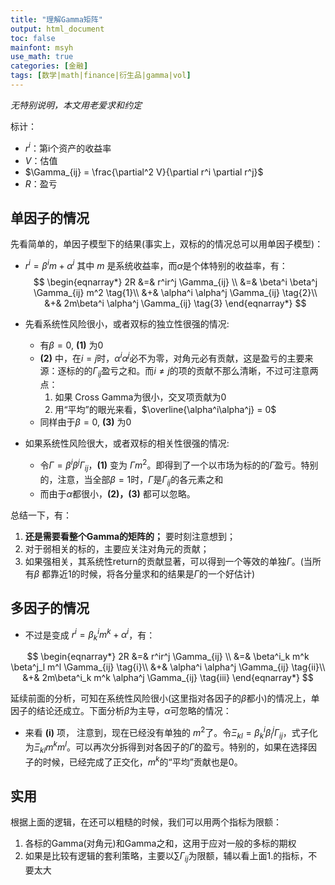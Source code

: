 ```yaml
---
title: "理解Gamma矩阵"
output: html_document
toc: false
mainfont: msyh
use_math: true
categories: [金融]
tags: [数学|math|finance|衍生品|gamma|vol]
---
```

<meta http-equiv='Content-Type' content='text/html; charset=utf-8' />

*无特别说明，本文用老爱求和约定*

标计：
* $r^i$：第i个资产的收益率
* $V$：估值
* $\Gamma_{ij} = \frac{\partial^2 V}{\partial r^i \partial r^j}$
* $R$：盈亏

## 单因子的情况 ##
先看简单的，单因子模型下的结果(事实上，双标的的情况总可以用单因子模型)：
* $r^i = \beta^i m + \alpha^i$ 其中 $m$ 是系统收益率，而$\alpha$是个体特别的收益率，有：
$$
\begin{eqnarray*}
2R &=& r^ir^j \Gamma_{ij} \\
&=& \beta^i \beta^j \Gamma_{ij} m^2 \tag{1}\\
&+& \alpha^i \alpha^j \Gamma_{ij} \tag{2}\\
&+& 2m\beta^i \alpha^j \Gamma_{ij} \tag{3}
\end{eqnarray*}
$$

* 先看系统性风险很小，或者双标的独立性很强的情况:
  * 有$\beta = 0$, **(1)** 为0
  * **(2)** 中，在$i=j$时，$\alpha^i\alpha^j$必不为零，对角元必有贡献，这是盈亏的主要来源：逐标的的$\Gamma_{ij}$盈亏之和。而$i\neq j$的项的贡献不那么清晰，不过可注意两点：
	1. 如果 Cross Gamma为很小，交叉项贡献为0
	2. 用“平均”的眼光来看，$\overline{\alpha^i\alpha^j} = 0$
  * 同样由于$\beta=0$, **(3)** 为0

* 如果系统性风险很大，或者双标的相关性很强的情况:
  * 令$\Gamma = \beta^i\beta^j\Gamma_{ij}$，**(1)** 变为 $\Gamma m^2$。即得到了一个以市场为标的的$\Gamma$盈亏。特别的，注意，当全部$\beta=1$时，$\Gamma$是$\Gamma_{ij}$的各元素之和
  * 而由于$\alpha$都很小，**(2)，(3)** 都可以忽略。

总结一下，有：
1. **还是需要看整个Gamma的矩阵的；** 要时刻注意想到；
2. 对于弱相关的标的，主要应关注对角元的贡献；
3. 如果强相关，其系统性return的贡献显著，可以得到一个等效的单独$\Gamma$。(当所有$\beta$ 都靠近1的时候，将各分量求和的结果是$\Gamma$的一个好估计)

## 多因子的情况 ##

* 不过是变成 $r^i = \beta^i_k m^k + \alpha^i$，有：

$$
\begin{eqnarray*}
2R &=& r^ir^j \Gamma_{ij} \\
&=& \beta^i_k m^k \beta^j_l m^l \Gamma_{ij} \tag{i}\\
&+& \alpha^i \alpha^j \Gamma_{ij} \tag{ii}\\
&+& 2m\beta^i_k m^k \alpha^j \Gamma_{ij} \tag{iii}
\end{eqnarray*}
$$

延续前面的分析，可知在系统性风险很小(这里指对各因子的$\beta$都小)的情况上，单因子的结论还成立。下面分析$\beta$为主导，$\alpha$可忽略的情况：

* 来看 **(i)** 项， 注意到，现在已经没有单独的 $m^2$了。令$\Xi_{kl} = \beta_k^i\beta_l^j\Gamma_{ij}$，式子化为$\Xi_{kl}m^k m^l$。可以再次分拆得到对各因子的$\Gamma$的盈亏。特别的，如果在选择因子的时候，已经完成了正交化，$m^k$的“平均”贡献也是0。


## 实用 ##
根据上面的逻辑，在还可以粗糙的时候，我们可以用两个指标为限额：
1. 各标的Gamma(对角元)和Gamma之和，这用于应对一般的多标的期权
2. 如果是比较有逻辑的套利策略，主要以$\sum \Gamma_{ij}$为限额，辅以看上面1.的指标，不要太大
